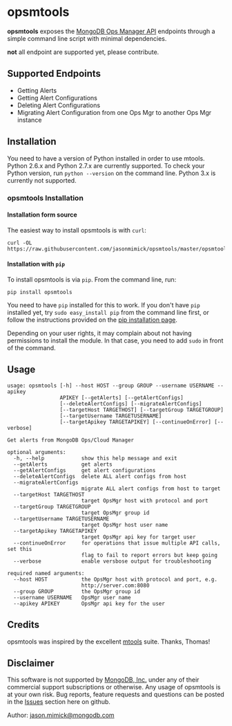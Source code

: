 # opsmtools

**opsmtools** exposes the [MongoDB Ops Manager API](https://docs.opsmanager.mongodb.com/current/reference/api/)
endpoints through a simple command line script with minimal dependencies.

**not** all endpoint are supported yet, please contribute.

Supported Endpoints
-------------------

+ Getting Alerts
+ Getting Alert Configurations
+ Deleting Alert Configurations
+ Migrating Alert Configuration from one Ops Mgr to another Ops Mgr instance

Installation
------------


You need to have a version of Python installed in order to use mtools. Python
2.6.x and Python 2.7.x are currently supported. To check your Python version,
run `python --version` on the command line. Python 3.x is currently not supported.

### opsmtools Installation

#### Installation form source

The easiest way to install opsmtools is with `curl`:

    curl -OL https://raw.githubusercontent.com/jasonmimick/opsmtools/master/opsmtools.py

#### Installation with `pip`

To install opsmtools is via `pip`. From the command line, run:

    pip install opsmtools

You need to have `pip` installed for this to work. If you don't have `pip` installed yet,
try `sudo easy_install pip` from the command line first, or follow the instructions provided on the
[pip installation page](http://www.pip-installer.org/en/latest/installing.html#using-the-installer).

Depending on your user rights, it may complain about not having permissions to install the module.
In that case, you need to add `sudo` in front of the command.

Usage
------

```
usage: opsmtools [-h] --host HOST --group GROUP --username USERNAME --apikey
                 APIKEY [--getAlerts] [--getAlertConfigs]
                 [--deleteAlertConfigs] [--migrateAlertConfigs]
                 [--targetHost TARGETHOST] [--targetGroup TARGETGROUP]
                 [--targetUsername TARGETUSERNAME]
                 [--targetApikey TARGETAPIKEY] [--continueOnError] [--verbose]

Get alerts from MongoDB Ops/Cloud Manager

optional arguments:
  -h, --help            show this help message and exit
  --getAlerts           get alerts
  --getAlertConfigs     get alert configurations
  --deleteAlertConfigs  delete ALL alert configs from host
  --migrateAlertConfigs
                        migrate ALL alert configs from host to target
  --targetHost TARGETHOST
                        target OpsMgr host with protocol and port
  --targetGroup TARGETGROUP
                        target OpsMgr group id
  --targetUsername TARGETUSERNAME
                        target OpsMgr host user name
  --targetApikey TARGETAPIKEY
                        target OpsMgr api key for target user
  --continueOnError     for operations that issue multiple API calls, set this
                        flag to fail to report errors but keep going
  --verbose             enable versbose output for troubleshooting

required named arguments:
  --host HOST           the OpsMgr host with protocol and port, e.g.
                        http://server.com:8080
  --group GROUP         the OpsMgr group id
  --username USERNAME   OpsMgr user name
  --apikey APIKEY       OpsMgr api key for the user
```

Credits
-------

opsmtools was inspired by the excellent [mtools](https://github.com/rueckstiess/mtools) suite.
Thanks, Thomas!

Disclaimer
----------

This software is not supported by [MongoDB, Inc.](http://www.mongodb.com) under any of their commercial support subscriptions or otherwise.
Any usage of opsmtools is at your own risk.
Bug reports, feature requests and questions can be posted in the [Issues](https://github.com/jasonmimick/opsmtools/issues?state=open) section here on github.

Author: [jason.mimick@mongodb.com](jason.mimick@mongodb.com)
